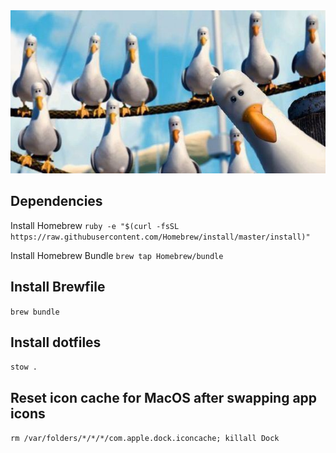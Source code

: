 <div align="center">
    <img src="./img/mine.jpg" />
</div>


## Dependencies
Install Homebrew
`ruby -e "$(curl -fsSL https://raw.githubusercontent.com/Homebrew/install/master/install)"`

Install Homebrew Bundle
`brew tap Homebrew/bundle`

## Install Brewfile
`brew bundle`

## Install dotfiles
`stow .`

## Reset icon cache for MacOS after swapping app icons
`rm /var/folders/*/*/*/com.apple.dock.iconcache; killall Dock`
